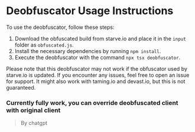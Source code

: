 # Deobfuscator Usage Instructions

To use the deobfuscator, follow these steps:

1. Download the obfuscated build from starve.io and place it in the `input` folder as `obfuscated.js`.
2. Install the necessary dependencies by running `npm install`.
3. Execute the deobfuscator with the command `npx tsx deobfuscator`.

Please note that this deobfuscator may not work if the obfuscator used by starve.io is updated. If you encounter any issues, feel free to open an issue for support. It might also work with taming.io and devast.io, but this is not guaranteed.

### Currently fully work, you can override deobfuscated client with original client  

> By chatgpt
